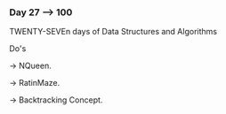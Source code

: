 ### Day 27 --> 100
TWENTY-SEVEn days of Data Structures and Algorithms

Do's

-> NQueen.

-> RatinMaze.

-> Backtracking Concept.
